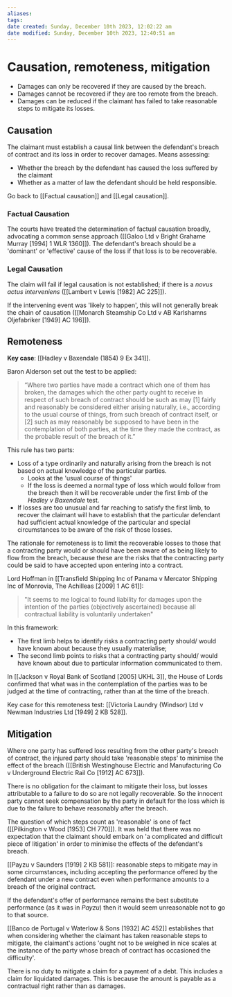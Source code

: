 ```yaml
---
aliases: 
tags: 
date created: Sunday, December 10th 2023, 12:02:22 am
date modified: Sunday, December 10th 2023, 12:40:51 am
---
```


# Causation, remoteness, mitigation

- Damages can only be recovered if they are caused by the breach.
- Damages cannot be recovered if they are too remote from the breach.
- Damages can be reduced if the claimant has failed to take reasonable steps to mitigate its losses.

## Causation

The claimant must establish a causal link between the defendant's breach of contract and its loss in order to recover damages. Means assessing:

- Whether the breach by the defendant has caused the loss suffered by the claimant
- Whether as a matter of law the defendant should be held responsible.

Go back to [[Factual causation]] and [[Legal causation]].

### Factual Causation

The courts have treated the determination of factual causation broadly, advocating a common sense approach ([[Galoo Ltd v Bright Grahame Murray [1994] 1 WLR 1360]]). The defendant's breach should be a 'dominant' or 'effective' cause of the loss if that loss is to be recoverable.

### Legal Causation

The claim will fail if legal causation is not established; if there is a *novus actus interveniens* ([[Lambert v Lewis [1982] AC 225]]).

If the intervening event was 'likely to happen', this will not generally break the chain of causation ([[Monarch Steamship Co Ltd v AB Karlshamns Oljefabriker [1949] AC 196]]).

## Remoteness

**Key case**: [[Hadley v Baxendale (1854) 9 Ex 341]].

Baron Alderson set out the test to be applied:

> “Where two parties have made a contract which one of them has broken, the damages which the other party ought to receive in respect of such breach of contract should be such as may [1] fairly and reasonably be considered either arising naturally, i.e., according to the usual course of things, from such breach of contract itself, or [2] such as may reasonably be supposed to have been in the contemplation of both parties, at the time they made the contract, as the probable result of the breach of it.”

This rule has two parts:

- Loss of a type ordinarily and naturally arising from the breach is not based on actual knowledge of the particular parties.
	- Looks at the 'usual course of things'
	- If the loss is deemed a normal type of loss which would follow from the breach then it will be recoverable under the first limb of the *Hadley v Baxendale* test.
- If losses are too unusual and far reaching to satisfy the first limb, to recover the claimant will have to establish that the particular defendant had sufficient actual knowledge of the particular and special circumstances to be aware of the risk of those losses.

The rationale for remoteness is to limit the recoverable losses to those that a contracting party would or should have been aware of as being likely to flow from the breach, because these are the risks that the contracting party could be said to have accepted upon entering into a contract.

 Lord Hoffman in [[Transfield Shipping Inc of Panama v Mercator Shipping Inc of Monrovia, The Achilleas [2009] 1 AC 61]]:

> "It seems to me logical to found liability for damages upon the intention of the parties (objectively ascertained) because all contractual liability is voluntarily undertaken"

In this framework:

- The first limb helps to identify risks a contracting party should/ would have known about because they usually materialise;
- The second limb points to risks that a contracting party should/ would have known about due to particular information communicated to them.

In [[Jackson v Royal Bank of Scotland [2005] UKHL 3]], the House of Lords confirmed that what was in the contemplation of the parties was to be judged at the time of contracting, rather than at the time of the breach.

Key case for this remoteness test: [[Victoria Laundry (Windsor) Ltd v Newman Industries Ltd [1949] 2 KB 528]].

## Mitigation

Where one party has suffered loss resulting from the other party's breach of contract, the injured party should take 'reasonable steps' to minimise the effect of the breach ([[British Westinghouse Electric and Manufacturing Co v Underground Electric Rail Co [1912] AC 673]]).

There is no obligation for the claimant to mitigate their loss, but losses attributable to a failure to do so are not legally recoverable. So the innocent party cannot seek compensation by the party in default for the loss which is due to the failure to behave reasonably after the breach.

The question of which steps count as 'reasonable' is one of fact ([[Pilkington v Wood [1953] CH 770]]). It was held that there was no expectation that the claimant should embark on 'a complicated and difficult piece of litigation' in order to minimise the effects of the defendant's breach.

[[Payzu v Saunders [1919] 2 KB 581]]: reasonable steps to mitigate may in some circumstances, including accepting the performance offered by the defendant under a new contract even when performance amounts to a breach of the original contract.

If the defendant's offer of performance remains the best substitute performance (as it was in *Payzu*) then it would seem unreasonable not to go to that source.

[[Banco de Portugal v Waterlow & Sons [1932] AC 452]] establishes that when considering whether the claimant has taken reasonable steps to mitigate, the claimant's actions 'ought not to be weighed in nice scales at the instance of the party whose breach of contract has occasioned the difficulty'.

There is no duty to mitigate a claim for a payment of a debt. This includes a claim for liquidated damages. This is because the amount is payable as a contractual right rather than as damages.
